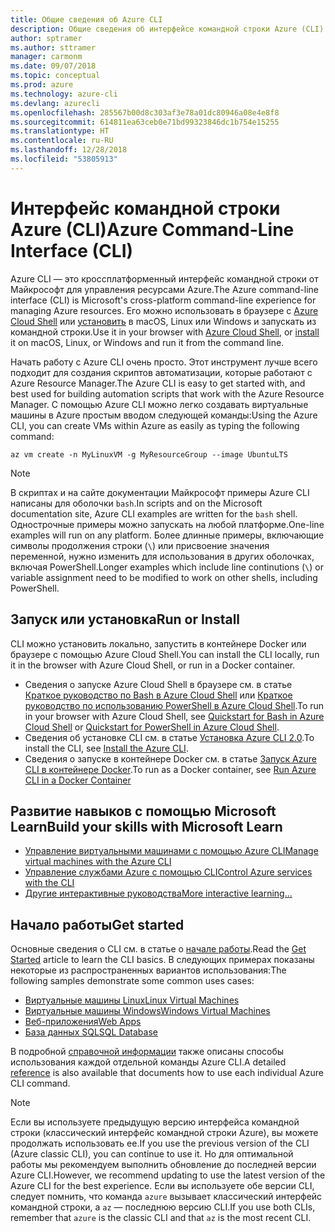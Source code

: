 ```yaml
---
title: Общие сведения об Azure CLI
description: Общие сведения об интерфейсе командной строки Azure (CLI).
author: sptramer
ms.author: sttramer
manager: carmonm
ms.date: 09/07/2018
ms.topic: conceptual
ms.prod: azure
ms.technology: azure-cli
ms.devlang: azurecli
ms.openlocfilehash: 285567b00d8c303af3e78a01dc80946a08e4e8f8
ms.sourcegitcommit: 614811ea63ceb0e71bd99323846dc1b754e15255
ms.translationtype: HT
ms.contentlocale: ru-RU
ms.lasthandoff: 12/28/2018
ms.locfileid: "53805913"
---
```

# <a name="azure-command-line-interface-cli"></a><span data-ttu-id="5d4ce-103">Интерфейс командной строки Azure (CLI)</span><span class="sxs-lookup"><span data-stu-id="5d4ce-103">Azure Command-Line Interface (CLI)</span></span>

<span data-ttu-id="5d4ce-104">Azure CLI — это кроссплатформенный интерфейс командной строки от Майкрософт для управления ресурсами Azure.</span><span class="sxs-lookup"><span data-stu-id="5d4ce-104">The Azure command-line interface (CLI) is Microsoft's cross-platform command-line experience for managing Azure resources.</span></span>
<span data-ttu-id="5d4ce-105">Его можно использовать в браузере с [Azure Cloud Shell](/azure/cloud-shell/overview) или [установить](install-azure-cli.md) в macOS, Linux или Windows и запускать из командной строки.</span><span class="sxs-lookup"><span data-stu-id="5d4ce-105">Use it in your browser with [Azure Cloud Shell](/azure/cloud-shell/overview), or [install](install-azure-cli.md) it on macOS, Linux, or Windows and run it from the command line.</span></span>

<span data-ttu-id="5d4ce-106">Начать работу с Azure CLI очень просто. Этот инструмент лучше всего подходит для создания скриптов автоматизации, которые работают с Azure Resource Manager.</span><span class="sxs-lookup"><span data-stu-id="5d4ce-106">The Azure CLI is easy to get started with, and best used for building automation scripts that work with the Azure Resource Manager.</span></span>
<span data-ttu-id="5d4ce-107">С помощью Azure CLI можно легко создавать виртуальные машины в Azure простым вводом следующей команды:</span><span class="sxs-lookup"><span data-stu-id="5d4ce-107">Using the Azure CLI, you can create VMs within Azure as easily as typing the following command:</span></span>

```azurecli-interactive
az vm create -n MyLinuxVM -g MyResourceGroup --image UbuntuLTS
```

> [!NOTE]
>
> <span data-ttu-id="5d4ce-108">В скриптах и на сайте документации Майкрософт примеры Azure CLI написаны для оболочки `bash`.</span><span class="sxs-lookup"><span data-stu-id="5d4ce-108">In scripts and on the Microsoft documentation site, Azure CLI examples are written for the `bash` shell.</span></span> <span data-ttu-id="5d4ce-109">Однострочные примеры можно запускать на любой платформе.</span><span class="sxs-lookup"><span data-stu-id="5d4ce-109">One-line examples will run on any platform.</span></span> <span data-ttu-id="5d4ce-110">Более длинные примеры, включающие символы продолжения строки (`\`) или присвоение значения переменной, нужно изменить для использования в других оболочках, включая PowerShell.</span><span class="sxs-lookup"><span data-stu-id="5d4ce-110">Longer examples which include line continutions (`\`) or variable assignment need to be modified to work on other shells, including PowerShell.</span></span>

## <a name="run-or-install"></a><span data-ttu-id="5d4ce-111">Запуск или установка</span><span class="sxs-lookup"><span data-stu-id="5d4ce-111">Run or Install</span></span>

<span data-ttu-id="5d4ce-112">CLI можно установить локально, запустить в контейнере Docker или браузере с помощью Azure Cloud Shell.</span><span class="sxs-lookup"><span data-stu-id="5d4ce-112">You can install the CLI locally, run it in the browser with Azure Cloud Shell, or run in a Docker container.</span></span>

* <span data-ttu-id="5d4ce-113">Сведения о запуске Azure Cloud Shell в браузере см. в статье [Краткое руководство по Bash в Azure Cloud Shell](/azure/cloud-shell/quickstart) или [Краткое руководство по использованию PowerShell в Azure Cloud Shell](/azure/cloud-shell/quickstart-powershell).</span><span class="sxs-lookup"><span data-stu-id="5d4ce-113">To run in your browser with Azure Cloud Shell, see [Quickstart for Bash in Azure Cloud Shell](/azure/cloud-shell/quickstart) or [Quickstart for PowerShell in Azure Cloud Shell](/azure/cloud-shell/quickstart-powershell).</span></span>
* <span data-ttu-id="5d4ce-114">Сведения об установке CLI см. в статье [Установка Azure CLI 2.0](install-azure-cli.md).</span><span class="sxs-lookup"><span data-stu-id="5d4ce-114">To install the CLI, see [Install the Azure CLI](install-azure-cli.md).</span></span>
* <span data-ttu-id="5d4ce-115">Сведения о запуске в контейнере Docker см. в статье [Запуск Azure CLI в контейнере Docker](run-azure-cli-docker.md).</span><span class="sxs-lookup"><span data-stu-id="5d4ce-115">To run as a Docker container, see [Run Azure CLI in a Docker Container](run-azure-cli-docker.md)</span></span>

## <a name="build-your-skills-with-microsoft-learn"></a><span data-ttu-id="5d4ce-116">Развитие навыков с помощью Microsoft Learn</span><span class="sxs-lookup"><span data-stu-id="5d4ce-116">Build your skills with Microsoft Learn</span></span>

- [<span data-ttu-id="5d4ce-117">Управление виртуальными машинами с помощью Azure CLI</span><span class="sxs-lookup"><span data-stu-id="5d4ce-117">Manage virtual machines with the Azure CLI</span></span>](/learn/modules/manage-virtual-machines-with-azure-cli/)
- [<span data-ttu-id="5d4ce-118">Управление службами Azure с помощью CLI</span><span class="sxs-lookup"><span data-stu-id="5d4ce-118">Control Azure services with the CLI</span></span>](/learn/modules/control-azure-services-with-cli/)
- [<span data-ttu-id="5d4ce-119">Другие интерактивные руководства</span><span class="sxs-lookup"><span data-stu-id="5d4ce-119">More interactive learning...</span></span>](/learn/browse/?products=azure-clis)

## <a name="get-started"></a><span data-ttu-id="5d4ce-120">Начало работы</span><span class="sxs-lookup"><span data-stu-id="5d4ce-120">Get started</span></span>

<span data-ttu-id="5d4ce-121">Основные сведения о CLI см. в статье о [начале работы](get-started-with-azure-cli.md).</span><span class="sxs-lookup"><span data-stu-id="5d4ce-121">Read the [Get Started](get-started-with-azure-cli.md) article to learn the CLI basics.</span></span> <span data-ttu-id="5d4ce-122">В следующих примерах показаны некоторые из распространенных вариантов использования:</span><span class="sxs-lookup"><span data-stu-id="5d4ce-122">The following samples demonstrate some common uses cases:</span></span>

- [<span data-ttu-id="5d4ce-123">Виртуальные машины Linux</span><span class="sxs-lookup"><span data-stu-id="5d4ce-123">Linux Virtual Machines</span></span>](/azure/virtual-machines/virtual-machines-linux-cli-samples?toc=%2fcli%2fazure%2ftoc.json&bc=%2fcli%2fazure%2fbreadcrumb%2ftoc.json)
- [<span data-ttu-id="5d4ce-124">Виртуальные машины Windows</span><span class="sxs-lookup"><span data-stu-id="5d4ce-124">Windows Virtual Machines</span></span>](/azure/virtual-machines/virtual-machines-windows-cli-samples?toc=%2fcli%2fazure%2ftoc.json&bc=%2fcli%2fazure%2fbreadcrumb%2ftoc.json)
- [<span data-ttu-id="5d4ce-125">Веб-приложения</span><span class="sxs-lookup"><span data-stu-id="5d4ce-125">Web Apps</span></span>](/azure/app-service-web/app-service-cli-samples?toc=%2fcli%2fazure%2ftoc.json&bc=%2fcli%2fazure%2fbreadcrumb%2ftoc.json)
- [<span data-ttu-id="5d4ce-126">База данных SQL</span><span class="sxs-lookup"><span data-stu-id="5d4ce-126">SQL Database</span></span>](/azure/sql-database/sql-database-cli-samples?toc=%2fcli%2fazure%2ftoc.json&bc=%2fcli%2fazure%2fbreadcrumb%2ftoc.json)

<span data-ttu-id="5d4ce-127">В подробной [справочной информации](/cli/azure/reference-index) также описаны способы использования каждой отдельной команды Azure CLI.</span><span class="sxs-lookup"><span data-stu-id="5d4ce-127">A detailed [reference](/cli/azure/reference-index) is also available that documents how to use each individual Azure CLI command.</span></span>

> [!NOTE]
> <span data-ttu-id="5d4ce-128">Если вы используете предыдущую версию интерфейса командной строки (классический интерфейс командной строки Azure), вы можете продолжать использовать ее.</span><span class="sxs-lookup"><span data-stu-id="5d4ce-128">If you use the previous version of the CLI (Azure classic CLI), you can continue to use it.</span></span>
> <span data-ttu-id="5d4ce-129">Но для оптимальной работы мы рекомендуем выполнить обновление до последней версии Azure CLI.</span><span class="sxs-lookup"><span data-stu-id="5d4ce-129">However, we recommend updating to use the latest version of the Azure CLI for the best experience.</span></span>
> <span data-ttu-id="5d4ce-130">Если вы используете обе версии CLI, следует помнить, что команда `azure` вызывает классический интерфейс командной строки, а `az` — последнюю версию CLI.</span><span class="sxs-lookup"><span data-stu-id="5d4ce-130">If you use both CLIs, remember that `azure` is the classic CLI and that `az` is the most recent CLI.</span></span>
